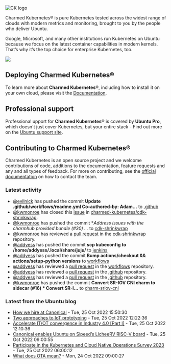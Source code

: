 ![CK logo](https://assets.ubuntu.com/v1/451d4cf4-Charmed+Kubernetes_RGB_onWhite_2022.svg)

Charmed Kubernetes® is pure Kubernetes tested across the widest range of clouds with modern metrics and monitoring, brought to you by the people who deliver Ubuntu.

Google, Microsoft, and many other institutions run Kubernetes on Ubuntu because we focus on the latest container capabilities in modern kernels. That’s why it’s the top choice for enterprise Kubernetes, too.

![](https://assets.ubuntu.com/v1/843c77b6-juju-at-a-glace.svg)

## Deploying Charmed Kubernetes®

To learn more about **Charmed Kubernetes**®, including how to install it on your own cloud, please visit the [Documentation][docs].

## Professional support

Professional upport for **Charmed Kubernetes**® is covered by **Ubuntu Pro**, which doesn't just cover Kubernetes, but your entire stack - Find out more on the [Ubuntu support site](https://ubuntu.com/support).

## Contributing to Charmed Kubernetes®

Charmed Kubernetes is an open source project and we welcome contributions of code, additions to the documentation, feature requests and any and all types of feedback. For more on contributing, see the [official documentation][get-in-touch] on how to contact the team.

<!-- LINKS -->
[docs]: https://ubuntu.com/kubernetes/docs
[get-in-touch]: https://ubuntu.com/kubernetes/docs/get-in-touch

### Latest activity

<!-- activity starts -->
 - [@evilnick](https://github.com/evilnick) has pushed the commit **Update .github/workflows/readme.yml  Co-authored-by: Adam...** to [.github](https://github.com/charmed-kubernetes/.github)
 - [@kwmonroe](https://github.com/kwmonroe) has closed this [issue](https://github.com/charmed-kubernetes/cdk-shrinkwrap/issues/26) in [charmed-kubernetes/cdk-shrinkwrap](https://api.github.com/repos/charmed-kubernetes/cdk-shrinkwrap).
 - [@kwmonroe](https://github.com/kwmonroe) has pushed the commit **Address issues with the charmhub provided bundle (#30)  *...** to [cdk-shrinkwrap](https://github.com/charmed-kubernetes/cdk-shrinkwrap)
 - [@kwmonroe](https://github.com/kwmonroe) has reviewed a [pull request](https://github.com/charmed-kubernetes/cdk-shrinkwrap/pull/30) in the [cdk-shrinkwrap](https://github.com/charmed-kubernetes/cdk-shrinkwrap) repository.
 - [@addyess](https://github.com/addyess) has pushed the commit **scp kubeconfig to /home/addyess/.local/share/juju/<tmpfile>** to [jenkins](https://github.com/charmed-kubernetes/jenkins)
 - [@addyess](https://github.com/addyess) has pushed the commit **Bump actions/checkout && actions/setup-python versions** to [workflows](https://github.com/charmed-kubernetes/workflows)
 - [@addyess](https://github.com/addyess) has reviewed a [pull request](https://github.com/charmed-kubernetes/workflows/pull/3) in the [workflows](https://github.com/charmed-kubernetes/workflows) repository.
 - [@addyess](https://github.com/addyess) has reviewed a [pull request](https://github.com/charmed-kubernetes/.github/pull/4) in the [.github](https://github.com/charmed-kubernetes/.github) repository.
 - [@addyess](https://github.com/addyess) has reviewed a [pull request](https://github.com/charmed-kubernetes/.github/pull/4) in the [.github](https://github.com/charmed-kubernetes/.github) repository.
 - [@kwmonroe](https://github.com/kwmonroe) has pushed the commit **Convert SR-IOV CNI charm to sidecar (#16)  * Convert SR-I...** to [charm-sriov-cni](https://github.com/charmed-kubernetes/charm-sriov-cni)
<!-- activity ends -->

<!-- roadmap starts -->

<!-- roadmap ends -->

### Latest from the Ubuntu blog

<!-- blog starts -->
* [How we hire at Canonical](https://ubuntu.com//blog/how-we-hire-at-canonical) - Tue, 25 Oct 2022 15:50:30 
* [Two approaches to IoT prototyping](https://ubuntu.com//blog/two-approaches-to-iot-prototyping) - Tue, 25 Oct 2022 12:22:36 
* [Accelerate IT/OT convergence in Industry 4.0 [Part I]](https://ubuntu.com//blog/industry-4) - Tue, 25 Oct 2022 12:10:36 
* [Canonical enables Ubuntu on Sipeed’s LicheeRV RISC-V board](https://ubuntu.com//blog/canonical-enables-ubuntu-on-sipeeds-licheerv-risc-v-board) - Tue, 25 Oct 2022 09:00:55 
* [Participate in the Kubernetes and Cloud Native Operations Survey 2023](https://ubuntu.com//blog/participate-in-the-kubernetes-and-cloud-native-operations-survey-2023) - Tue, 25 Oct 2022 06:00:12 
* [What does OTA mean?](https://ubuntu.com//blog/what-does-ota-mean) - Mon, 24 Oct 2022 09:00:27 
<!-- blog ends -->
